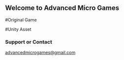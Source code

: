 ## Welcome to Advanced Micro Games
#Original Game

#Unity Asset

### Support or Contact
advancedmicrogames@gmail.com
